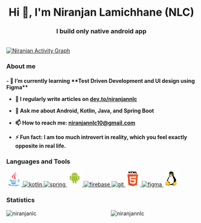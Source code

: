 <h1 align="center">Hi 👋, I'm Niranjan Lamichhane (NLC)</h1>
<h3 align="center">I build only native  android app</h3>

 <br/>
 <a href="https://github.com/ashutosh00710/github-readme-activity-graph"><img alt="Niranjan  Activity Graph" src="https://activity-graph.herokuapp.com/graph?username=niranjannlc&custom_title=Niranjan%20NLC%20Contribution%20Graph&bg_color=000000&color=C5AB63&line=C1CBD8&point=FFFFFF&hide_border=true" /></a>
 <br/>

<!--  <p align="left"> <a href="https://github.com/ryo-ma/github-profile-trophy"><img src="https://github-profile-trophy.vercel.app/?username=niranjannlc" alt="niranjannlc" /></a> </p> -->

<!--  <p align="left"> <a href="https://twitter.com/niranjannlc" target="blank"><img src="https://img.shields.io/twitter/follow/niranjannlc?logo=twitter&style=for-the-badge" alt="niranjannlc" /></a> </p>  -->
<h3 align="left">About me </h3>
<h4>
- 🌱 I’m currently learning **Test Driven Development and UI design using Figma**

- 📝 I regularly write articles on [dev.to/niranjannlc](https://dev.to/niranjannlc)

- 💬 Ask me about **Android, Kotlin, Java, and Spring Boot**

- 📫 How to reach me: **niranjannlc10@gmail.com**

- ⚡ Fun fact: **I am too much introvert in reality, which you feel exactly opposite in real life.**
</h4>
<!-- <h3 align="left">Connect with me:</h3>
<p align="left">
<a href="https://twitter.com/niranjannlc" target="blank"><img align="center" src="https://raw.githubusercontent.com/rahuldkjain/github-profile-readme-generator/master/src/images/icons/Social/twitter.svg" alt="niranjannlc" height="30" width="40" /></a>
<a href="https://stackoverflow.com/users/8262293" target="blank"><img align="center" src="https://raw.githubusercontent.com/rahuldkjain/github-profile-readme-generator/master/src/images/icons/Social/stack-overflow.svg" alt="8262293" height="30" width="40" /></a>
</p> -->

<h3 align="left">Languages and Tools</h3>
<p align="left"> 
 
 <a href="https://www.java.com" target="_blank" rel="noreferrer"> <img src="https://raw.githubusercontent.com/devicons/devicon/master/icons/java/java-original.svg" alt="java" width="40" height="40"/> </a> <a href="https://kotlinlang.org" target="_blank" rel="noreferrer"> <img src="https://www.vectorlogo.zone/logos/kotlinlang/kotlinlang-icon.svg" alt="kotlin" width="40" height="40"/> </a>
 <a href="https://spring.io/" target="_blank" rel="noreferrer"> <img src="https://www.vectorlogo.zone/logos/springio/springio-icon.svg" alt="spring" width="40" height="40"/> </a>
 <a href="https://developer.android.com" target="_blank" rel="noreferrer"> <img src="https://raw.githubusercontent.com/devicons/devicon/master/icons/android/android-original-wordmark.svg" alt="android" width="40" height="40"/> </a>
<a href="https://firebase.google.com/" target="_blank" rel="noreferrer"> <img src="https://www.vectorlogo.zone/logos/firebase/firebase-icon.svg" alt="firebase" width="40" height="40"/> </a>
 <a href="https://git-scm.com/" target="_blank" rel="noreferrer"> <img src="https://www.vectorlogo.zone/logos/git-scm/git-scm-icon.svg" alt="git" width="40" height="40"/> </a> <a href="https://www.w3.org/html/" target="_blank" rel="noreferrer"> <img src="https://raw.githubusercontent.com/devicons/devicon/master/icons/html5/html5-original-wordmark.svg" alt="html5" width="40" height="40"/> </a>
   <a href="https://www.figma.com/" target="_blank" rel="noreferrer"> <img src="https://www.vectorlogo.zone/logos/figma/figma-icon.svg" alt="figma" width="40" height="40"/> </a> 
 <a href="https://www.linux.org/" target="_blank" rel="noreferrer"> <img src="https://raw.githubusercontent.com/devicons/devicon/master/icons/linux/linux-original.svg" alt="linux" width="40" height="40"/> </a>
<!--  <a href="https://www.mysql.com/" target="_blank" rel="noreferrer"> <img src="https://raw.githubusercontent.com/devicons/devicon/master/icons/mysql/mysql-original-wordmark.svg" alt="mysql" width="40" height="40"/> </a>
 <a href="https://www.postgresql.org" target="_blank" rel="noreferrer"> <img src="https://raw.githubusercontent.com/devicons/devicon/master/icons/postgresql/postgresql-original-wordmark.svg" alt="postgresql" width="40" height="40"/> </a>
 <a href="https://postman.com" target="_blank" rel="noreferrer"> <img src="https://www.vectorlogo.zone/logos/getpostman/getpostman-icon.svg" alt="postman" width="40" height="40"/> </a>
 <a href="https://reactjs.org/" target="_blank" rel="noreferrer"> <img src="https://raw.githubusercontent.com/devicons/devicon/master/icons/react/react-original-wordmark.svg" alt="react" width="40" height="40"/> </a>  -->
</p>

<!-- <p><img align="left" src="https://github-readme-stats.vercel.app/api/top-langs?username=niranjannlc&show_icons=true&locale=en&layout=compact" alt="niranjannlc" /></p> -->

<h3 align="left">Statistics </h3>
<p><img align="left" width = "45%" src="https://github-readme-stats.vercel.app/api?username=niranjannlc&show_icons=true&locale=en" alt="niranjanlc" /> 
 <img align="right" width = "45%" src="https://github-readme-streak-stats.herokuapp.com/?user=niranjannlc" alt="niranjannlc" /></p>
